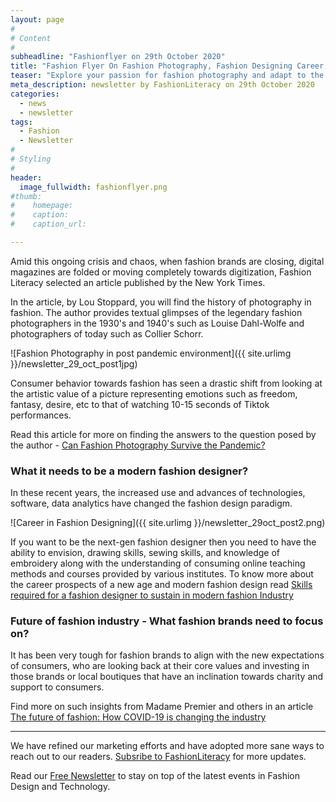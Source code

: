 ```yaml
---
layout: page
#
# Content
#
subheadline: "Fashionflyer on 29th October 2020"
title: "Fashion Flyer On Fashion Photography, Fashion Designing Career, And Future Of Fashion"
teaser: "Explore your passion for fashion photography and adapt to the change in the behavior of fashion consumers of today. Know more about the skills that you will need to remain relevant as a modern fashion designer amid this new world of studies going virtual and online. Look forward and learn from brands that have an eye towards empathy, support, and charity towards modern digital consumers."
meta_description: newsletter by FashionLiteracy on 29th October 2020 
categories:
  - news
  - newsletter
tags:
  - Fashion
  - Newsletter
#
# Styling
#
header:
  image_fullwidth: fashionflyer.png
#thumb:
#    homepage:
#    caption:
#    caption_url:

---
```


Amid this ongoing crisis and chaos, when fashion brands are closing, digital
magazines are folded or moving completely towards digitization, Fashion
Literacy selected an article published by the New York Times.

In the article, by Lou Stoppard, you will find the history of photography in
fashion. The author provides textual glimpses of the legendary fashion
photographers in the 1930's and 1940's such as Louise Dahl-Wolfe and
photographers of today such as Collier Schorr.

![Fashion Photography in post pandemic
environment]({{ site.urlimg }}/newsletter_29_oct_post1jpg)

Consumer behavior towards fashion has seen a drastic shift from looking at the
artistic value of a picture representing emotions such as freedom, fantasy,
desire, etc to that of watching 10-15 seconds of Tiktok performances.

Read this article for more on finding the answers to the question posed by the
author - [Can Fashion Photography Survive the
Pandemic?](https://www.nytimes.com/2020/10/26/style/fashion-photographers-coronavirus.html)

### What it needs to be a modern fashion designer?

In these recent years, the increased use and advances of technologies,
software, data analytics have changed the fashion design paradigm.


![Career in Fashion Designing]({{ site.urlimg }}/newsletter_29oct_post2.png)

If you want to be the next-gen fashion designer then you need to have the
ability to envision, drawing skills, sewing skills, and knowledge of embroidery
along with the understanding of consuming online teaching methods and courses
provided by various institutes. To know more about the career prospects of a
new age and modern fashion design read [Skills required for a fashion designer
to sustain in modern fashion
Industry](https://stanfordartsreview.com/2020/10/28/skills-required-for-a-fashion-designer-to-sustain-in-modern-fashion-industry/)

### Future of fashion industry - What fashion brands need to focus on?

It has been very tough for fashion brands to align with the new expectations of
consumers, who are looking back at their core values and investing in those
brands or local boutiques that have an inclination towards charity and support
to consumers.

Find more on such insights from Madame Premier and others in an article [The
future of fashion: How COVID-19 is changing the
industry](https://calgaryjournal.ca/2020/10/28/the-future-of-fashion-how-covid-19-is-changing-the-industry/)

<hr>

We have refined our marketing efforts and have adopted more sane ways to reach
out to our readers. [Subsribe to
FashionLiteracy](https://feedburner.google.com/fb/a/mailverify?uri=Fashionliteracy&amp;loc=en_US)
for more updates. 

Read our [Free
Newsletter](http://newsletter.fashionliteracy.com/?edition_id=311205a0-1943-11eb-8f10-0cc47a0d1609) to stay on top of the latest
events in Fashion Design and Technology.
